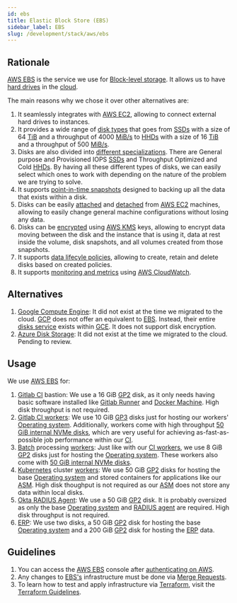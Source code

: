 ```yaml
---
id: ebs
title: Elastic Block Store (EBS)
sidebar_label: EBS
slug: /development/stack/aws/ebs
---
```


## Rationale

[AWS EBS][EBS]
is the service we use
for [Block-level storage](https://en.wikipedia.org/wiki/Block-level_storage).
It allows us to have
[hard drives](https://en.wikipedia.org/wiki/Device_file#BLOCKDEV)
in the [cloud](https://en.wikipedia.org/wiki/Cloud_computing).

The main reasons why we chose it
over other alternatives are:

1. It seamlessly integrates with
    [AWS EC2](/development/stack/aws/ec2),
    allowing to connect external hard drives
    to instances.
1. It provides a wide range of
    [disk types](https://aws.amazon.com/ebs/features/#Amazon_EBS_volume_types)
    that goes from
    [SSDs](https://en.wikipedia.org/wiki/Solid-state_drive)
    with a size of 64
    [TiB](https://en.wikipedia.org/wiki/Byte#Multiple-byte_units)
    and a throughput of 4000
    [MiB/s](https://en.wikipedia.org/wiki/Data-rate_units#Megabyte_per_second)
    to
    [HHDs](https://en.wikipedia.org/wiki/Hard_disk_drive)
    with a size of 16
    [TiB](https://en.wikipedia.org/wiki/Byte#Multiple-byte_units)
    and a throughput of 500
    [MiB/s](https://en.wikipedia.org/wiki/Data-rate_units#Megabyte_per_second).
1. Disks are also divided into
    [different specializations][GP2].
    There are
    General purpose and Provisioned IOPS
    [SSDs](https://en.wikipedia.org/wiki/Solid-state_drive)
    and
    Throughput Optimized
    and
    Cold
    [HHDs](https://en.wikipedia.org/wiki/Hard_disk_drive).
    By having all these
    different types of disks,
    we can easily select
    which ones to work with
    depending on the nature
    of the problem we are trying to solve.
1. It supports
    [point-in-time snapshots](https://docs.aws.amazon.com/AWSEC2/latest/UserGuide/EBSSnapshots.html)
    designed to backing up all the data
    that exists
    within a disk.
1. Disks can be easily
    [attached](https://docs.aws.amazon.com/AWSEC2/latest/UserGuide/ebs-attaching-volume.html)
    and
    [detached](https://docs.aws.amazon.com/AWSEC2/latest/UserGuide/ebs-detaching-volume.html)
    from
    [AWS EC2](/development/stack/aws/ec2) machines,
    allowing to easily change general machine configurations
    without losing any data.
1. Disks can be
    [encrypted](https://docs.aws.amazon.com/AWSEC2/latest/UserGuide/EBSEncryption.html)
    using
    [AWS KMS](https://aws.amazon.com/kms/)
    keys, allowing to encrypt
    data moving between the disk and the instance that is using it,
    data at rest inside the volume,
    disk snapshots,
    and all volumes created from those snapshots.
1. It supports
    [data lifecyle policies](https://docs.aws.amazon.com/AWSEC2/latest/UserGuide/snapshot-lifecycle.html),
    allowing to
    create, retain and delete
    disks based on created policies.
1. It supports
    [monitoring and metrics](https://docs.aws.amazon.com/AWSEC2/latest/UserGuide/using_cloudwatch_ebs.html)
    using
    [AWS CloudWatch](https://aws.amazon.com/cloudwatch/).

## Alternatives

1. [Google Compute Engine](https://cloud.google.com/compute):
    It did not exist at the time we migrated to the cloud.
    [GCP](https://cloud.google.com/gcp)
    does not offer an equivalent to
    [EBS][EBS].
    Instead, their entire
    [disks service](https://cloud.google.com/compute/docs/disks)
    exists within
    [GCE](https://cloud.google.com/compute).
    It does not support disk encryption.
1. [Azure Disk Storage](https://azure.microsoft.com/en-us/services/storage/disks/):
    It did not exist at the time we migrated to the cloud.
    Pending to review.

## Usage

We use [AWS EBS][EBS] for:

1. [Gitlab CI](/development/stack/gitlab-ci)
    bastion:
    We use a 16 GiB
    [GP2][GP2]
    disk,
    as it only needs having basic software installed
    like
    [Gitlab Runner](https://docs.gitlab.com/runner/install/)
    and
    [Docker Machine](https://docs.docker.com/machine/install-machine/).
    High disk throughput is not required.
1. [Gitlab CI workers](https://gitlab.com/fluidattacks/product/-/blob/master/makes/applications/makes/ci/src/config.toml#L57):
    We use 10 GiB
    [GP3][GP2]
    disks just for hosting our workers'
    [Operating system][OS].
    Additionally,
    workers come with
    high throughput
    [50 GiB internal NVMe disks](https://aws.amazon.com/blogs/aws/ec2-instance-update-c5-instances-with-local-nvme-storage-c5d/),
    which are very useful
    for achieving as-fast-as-possible
    job performance within our [CI](/development/stack/gitlab-ci).
1. [Batch](https://aws.amazon.com/batch/)
    processing
    [workers](https://gitlab.com/fluidattacks/product/-/blob/master/makes/applications/makes/compute/src/terraform/aws_batch.tf#L112):
    Just like with our
    [CI workers](https://gitlab.com/fluidattacks/product/-/blob/master/makes/applications/makes/ci/src/config.toml#L57),
    we use 8 GiB
    [GP2][GP2]
    disks just for hosting the
    [Operating system][OS].
    These workers also come with
    [50 GiB internal NVMe disks](https://aws.amazon.com/blogs/aws/ec2-instance-update-c5-instances-with-local-nvme-storage-c5d/).
1. [Kubernetes](/development/stack/kubernetes)
    cluster
    [workers](https://gitlab.com/fluidattacks/product/-/blob/53879d903b3c8c2561d45552cbc53f2350601e38/makes/applications/makes/k8s/src/terraform/cluster.tf#L40):
    We use 50 GiB
    [GP2][GP2]
    disks for hosting the base
    [Operating system][OS]
    and stored containers for applications like our
    [ASM](https://fluidattacks.com/categories/asm/).
    High disk thoughput is not required as our
    [ASM](https://fluidattacks.com/categories/asm/)
    does not store any data within local disks.
1. [Okta RADIUS Agent](/development/stack/okta#usage):
    We use a 50 GiB
    [GP2][GP2]
    disk.
    It is probably oversized as only the base
    [Operating system][OS]
    and
    [RADIUS agent](https://help.okta.com/en/prod/Content/Topics/integrations/getting-started.htm)
    are required.
    High disk throughput is not required.
1. [ERP](https://en.wikipedia.org/wiki/Enterprise_resource_planning):
    We use two disks,
    a 50 GiB
    [GP2][GP2]
    disk for hosting the base
    [Operating system][OS]
    and a 200 GiB
    [GP2][GP2]
    disk for hosting the
    [ERP](https://en.wikipedia.org/wiki/Enterprise_resource_planning)
    data.

## Guidelines

1. You can access the
    [AWS EBS][EBS] console
    after [authenticating on AWS](/development/stack/aws#guidelines).
1. Any changes to
    [EBS's][EBS]
    infrastructure must be done via
    [Merge Requests](https://docs.gitlab.com/ee/user/project/merge_requests/).
1. To learn how to test and apply infrastructure via [Terraform](/development/stack/terraform),
    visit the
    [Terraform Guidelines](/development/stack/terraform#guidelines).

[OS]: https://en.wikipedia.org/wiki/Operating_system
[GP2]: https://docs.aws.amazon.com/AWSEC2/latest/UserGuide/ebs-volume-types.htm
[EBS]: https://aws.amazon.com/ebs/
